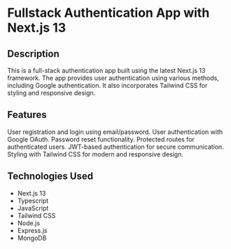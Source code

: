 # Fullstack Authentication App with Next.js 13

## Description
This is a full-stack authentication app built using the latest Next.js 13 framework. The app provides user authentication using 
various methods, including Google authentication. It also incorporates Tailwind CSS for styling and responsive design.

## Features
User registration and login using email/password.
User authentication with Google OAuth.
Password reset functionality.
Protected routes for authenticated users.
JWT-based authentication for secure communication.
Styling with Tailwind CSS for modern and responsive design.

## Technologies Used
* Next.js 13
* Typescript
* JavaScript
* Tailwind CSS
* Node.js
* Express.js
* MongoDB 
